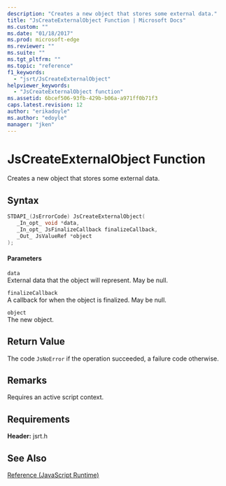 ```yaml
---
description: "Creates a new object that stores some external data."
title: "JsCreateExternalObject Function | Microsoft Docs"
ms.custom: ""
ms.date: "01/18/2017"
ms.prod: microsoft-edge
ms.reviewer: ""
ms.suite: ""
ms.tgt_pltfrm: ""
ms.topic: "reference"
f1_keywords: 
  - "jsrt/JsCreateExternalObject"
helpviewer_keywords: 
  - "JsCreateExternalObject function"
ms.assetid: 6bcef506-93fb-429b-b06a-a971ff0b71f3
caps.latest.revision: 12
author: "erikadoyle"
ms.author: "edoyle"
manager: "jken"
---
```

# JsCreateExternalObject Function
Creates a new object that stores some external data.
  
## Syntax  
  
```cpp  
STDAPI_(JsErrorCode) JsCreateExternalObject(  
   _In_opt_ void *data,  
   _In_opt_ JsFinalizeCallback finalizeCallback,  
   _Out_ JsValueRef *object  
);  
```  
  
#### Parameters  
 `data`  
 External data that the object will represent. May be null.  
  
 `finalizeCallback`  
 A callback for when the object is finalized. May be null.  
  
 `object`  
 The new object.  
  
## Return Value  
 The code `JsNoError` if the operation succeeded, a failure code otherwise.  
  
## Remarks  
 Requires an active script context.  
  
## Requirements  
 **Header:** jsrt.h  
  
## See Also  
 [Reference (JavaScript Runtime)](../chakra-hosting/reference-javascript-runtime.md)